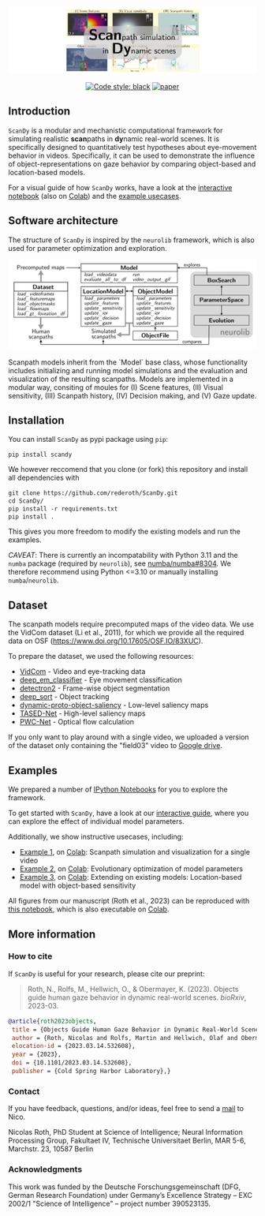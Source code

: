 <p align="center">
  <img src="https://github.com/rederoth/ScanDy/blob/main/docs/scandy_repo_card.png">
</p>
<p align="center">
  <a href="https://github.com/psf/black">
  	<img alt="Code style: black" src="https://img.shields.io/badge/code%20style-black-000000.svg"></a>
  <a href="https://doi.org/10.1101/2023.03.14.532608">
    <img alt="paper" src="https://img.shields.io/badge/preprint-10.1101%2F2023.03.14.532608-blue"></a>    
</p>
<!-- # ScanDy
Simulating Realistic Human Scanpaths in Dynamic Real-World Scenes -->

## Introduction

`ScanDy` is a modular and mechanistic computational framework for simulating realistic **scan**paths in **dy**namic real-world scenes. It is specifically designed to quantitatively test hypotheses about eye-movement behavior in videos.
Specifically, it can be used to demonstrate the influence of object-representations on gaze behavior by comparing object-based and location-based models.

For a visual guide of how `ScanDy` works, have a look at the [interactive notebook](examples/interactive_guide.ipynb) (also on [Colab](https://colab.research.google.com/github/rederoth/ScanDy/blob/main/examples/interactive_guide.ipynb)) and the <a href="#examples">example usecases</a>.

## Software architecture

The structure of `ScanDy` is inspired by the `neurolib` framework, which is also used for parameter optimization and exploration.
<p align="center">
  <img src="https://github.com/rederoth/ScanDy/blob/main/docs/software_architecture.png">
</p>
Scanpath models inherit from the `Model` base class, whose functionality includes initializing and running model simulations and the evaluation and visualization of the resulting scanpaths. Models are implemented in a modular way, consiting of moules for (I) Scene features, (II) Visual sensitivity, (III) Scanpath history, (IV) Decision making, and (V) Gaze update.

## Installation

You can install `ScanDy` as pypi package using `pip`:

```
pip install scandy
```

We however reccomend that you clone (or fork) this repository and install all dependencies with

```
git clone https://github.com/rederoth/ScanDy.git
cd ScanDy/
pip install -r requirements.txt
pip install .
```

This gives you more freedom to modify the existing models and run the examples.

*CAVEAT*: There is currently an incompatability with Python 3.11 and the `numba` package (required by `neurolib`), see [numba/numba#8304](https://github.com/numba/numba/issues/8304). We therefore recommend using Python <=3.10 or manually installing `numba`/`neurolib`.

## Dataset

The scanpath models require precomputed maps of the video data. We use the VidCom dataset (Li et al., 2011), for which we provide all the required data on OSF (https://www.doi.org/10.17605/OSF.IO/83XUC).

To prepare the dataset, we used the following resources:

* [VidCom](http://ilab.usc.edu/vagba/dataset/VidCom/) - Video and eye-tracking data
* [deep_em_classifier](https://github.com/MikhailStartsev/deep_em_classifier/) - Eye movement classification
* [detectron2](https://github.com/facebookresearch/detectron2/) - Frame-wise object segmentation
* [deep_sort](https://github.com/nwojke/deep_sort/) - Object tracking
* [dynamic-proto-object-saliency](https://github.com/csmslab/dynamic-proto-object-saliency/) - Low-level saliency maps
* [TASED-Net](https://github.com/MichiganCOG/TASED-Net/) - High-level saliency maps
* [PWC-Net](https://github.com/NVlabs/PWC-Net/) - Optical flow calculation

If you only want to play around with a single video, we uploaded a version of the dataset only containing the "field03" video to [Google drive](https://drive.google.com/file/d/1oT9OJ2tRsvdJGFFLSKDCaY3BJev4Irzf/view?usp=sharing).

## Examples

We prepared a number of [IPython Notebooks](examples/) for you to explore the framework.

To get started with `ScanDy`, have a look at our [interactive guide](examples/interactive_guide.ipynb), where you can explore the effect of individual model parameters.

Additionally, we show instructive usecases, including:

* [Example 1](examples/ex1_scanpath_sgl_video.ipynb), on [Colab](https://colab.research.google.com/github/rederoth/ScanDy/blob/main/examples/ex1_scanpath_sgl_video.ipynb): Scanpath simulation and visualization for a single video
* [Example 2](examples/ex2_model_comparison.ipynb), on [Colab](https://colab.research.google.com/github/rederoth/ScanDy/blob/main/examples/ex2_model_comparison.ipynb): Evolutionary optimization of model parameters
* [Example 3](examples/ex3_model_extension.ipynb), on [Colab](https://colab.research.google.com/github/rederoth/ScanDy/blob/main/examples/ex3_model_extension.ipynb): Extending on existing models: Location-based model with object-based sensitivity

All figures from our manuscript (Roth et al., 2023) can be reproduced with [this notebook](examples/manuscript_results.ipynb), which is also executable on [Colab](https://colab.research.google.com/github/rederoth/ScanDy/blob/main/examples/manuscript_results.ipynb).

## More information

### How to cite

If `ScanDy` is useful for your research, please cite our preprint:
> Roth, N., Rolfs, M., Hellwich, O., & Obermayer, K. (2023). Objects guide human gaze behavior in dynamic real-world scenes. *bioRxiv*, 2023-03.

```bibtex
@article{roth2023objects,
 title = {Objects Guide Human Gaze Behavior in Dynamic Real-World Scenes},
 author = {Roth, Nicolas and Rolfs, Martin and Hellwich, Olaf and Obermayer, Klaus},
 elocation-id = {2023.03.14.532608},
 year = {2023},
 doi = {10.1101/2023.03.14.532608},
 publisher = {Cold Spring Harbor Laboratory},}
```

### Contact

 If you have feedback, questions, and/or ideas, feel free to send a [mail](mailto:roth@tu-berlin.de) to Nico.

Nicolas Roth,
PhD Student at Science of Intelligence;
Neural Information Processing Group,
Fakultaet IV, Technische Universitaet Berlin,
MAR 5-6, Marchstr. 23, 10587 Berlin

### Acknowledgments

This work was funded by the Deutsche Forschungsgemeinschaft (DFG, German Research Foundation) under Germany’s Excellence Strategy – EXC 2002/1 "Science of Intelligence" – project number 390523135.
